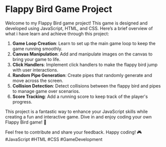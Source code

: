 # Flappy Bird Game Project

Welcome to my Flappy Bird game project! This game is designed and developed using JavaScript, HTML, and CSS. Here’s a brief overview of what i have learn and achieve through this project:

1. **Game Loop Creation**: Learn to set up the main game loop to keep the game running smoothly.
2. **Canvas Manipulation**: Add and manipulate images on the canvas to bring your game to life.
3. **Click Handlers**: Implement click handlers to make the flappy bird jump with user interactions.
4. **Random Pipe Generation**: Create pipes that randomly generate and move across the screen.
5. **Collision Detection**: Detect collisions between the flappy bird and pipes to manage game over scenarios.
6. **Score Tracking**: Add a running score to keep track of the player's progress.

This project is a fantastic way to enhance your JavaScript skills while creating a fun and interactive game. Dive in and enjoy coding your own Flappy Bird game! 🚀

Feel free to contribute and share your feedback. Happy coding! 🎮 #JavaScript #HTML #CSS #GameDevelopment
